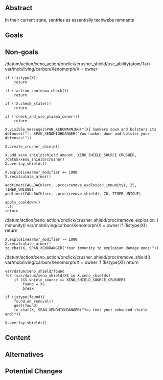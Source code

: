 <!-- It's not necessary to follow this format, as long as you provide a coherent and structured document -->

## Abstract
In their current state, sentries as essentially techwebs remnants 
<!-- An abstract is a short blurb, about a paragraph or two, succinctly describing your feature. This should mostly be "why", but can include "what". -->

## Goals

<!-- This is a numbered list clearly detailing your goals for the feature. As per usual, this should be a mixture of both why and what. -->

## Non-goals
/datum/action/xeno_action/onclick/crusher_shield/use_ability(atom/Tar)
	var/mob/living/carbon/Xenomorph/X = owner

	if (!istype(X))
		return

	if (!action_cooldown_check())
		return

	if (!X.check_state())
		return

	if (!check_and_use_plasma_owner())
		return

	X.visible_message(SPAN_XENOWARNING("[X] hunkers down and bolsters its defenses!"), SPAN_XENOHIGHDANGER("You hunker down and bolster your defenses!"))

	X.create_crusher_shield()

	X.add_xeno_shield(shield_amount, XENO_SHIELD_SOURCE_CRUSHER, /datum/xeno_shield/crusher)
	X.overlay_shields()

	X.explosivearmor_modifier += 1000
	X.recalculate_armor()

	addtimer(CALLBACK(src, .proc/remove_explosion_immunity), 25, TIMER_UNIQUE)
	addtimer(CALLBACK(src, .proc/remove_shield), 70, TIMER_UNIQUE)

	apply_cooldown()
	..()
	return

/datum/action/xeno_action/onclick/crusher_shield/proc/remove_explosion_immunity()
	var/mob/living/carbon/Xenomorph/X = owner
	if (!istype(X))
		return

	X.explosivearmor_modifier -= 1000
	X.recalculate_armor()
	to_chat(X, SPAN_XENODANGER("Your immunity to explosion damage ends!"))

/datum/action/xeno_action/onclick/crusher_shield/proc/remove_shield()
	var/mob/living/carbon/Xenomorph/X = owner
	if (!istype(X))
		return

	var/datum/xeno_shield/found
	for (var/datum/xeno_shield/XS in X.xeno_shields)
		if (XS.shield_source == XENO_SHIELD_SOURCE_CRUSHER)
			found = XS
			break

	if (istype(found))
		found.on_removal()
		qdel(found)
		to_chat(X, SPAN_XENOHIGHDANGER("You feel your enhanced shield end!"))

	X.overlay_shields()

<!-- Just like goals, but the opposite! Every feature has boundaries it won't step over. These should be written as if they start with "We will not...". -->

## Content

<!-- Now's where you get into clear detail about everything your feature does. **You should still be explaining 'why' things are that way, *as* you describe what.** Be as detailed as possible. -->

## Alternatives

<!-- Provide potential alternatives to your feature, either ones that align with your design values, or ones that don't that you suspect will be suggested. If you are including the latter, make sure to explain why you didn't choose that. -->

## Potential Changes

<!-- Most of the time you're not going to get the best design first try. It helps to try your best to predict what *could* go wrong, and suggest alternatives that can be taken, without sacrificing your design. -->
